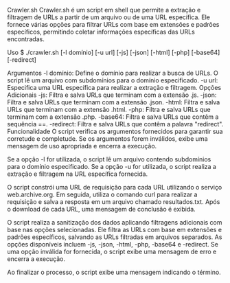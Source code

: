 Crawler.sh
Crawler.sh é um script em shell que permite a extração e filtragem de URLs a partir de um arquivo ou de uma URL específica. Ele fornece várias opções para filtrar URLs com base em extensões e padrões específicos, permitindo coletar informações específicas das URLs encontradas.

Uso
$ ./crawler.sh [-l domínio] [-u url] [-js] [-json] [-html] [-php] [-base64] [-redirect]

Argumentos
-l domínio: Define o domínio para realizar a busca de URLs. O script lê um arquivo com subdomínios para o domínio especificado.
-u url: Especifica uma URL específica para realizar a extração e filtragem.
Opções Adicionais
-js: Filtra e salva URLs que terminam com a extensão .js.
-json: Filtra e salva URLs que terminam com a extensão .json.
-html: Filtra e salva URLs que terminam com a extensão .html.
-php: Filtra e salva URLs que terminam com a extensão .php.
-base64: Filtra e salva URLs que contêm a sequência ==.
-redirect: Filtra e salva URLs que contêm a palavra "redirect".
Funcionalidade
O script verifica os argumentos fornecidos para garantir sua corretude e completude. Se os argumentos forem inválidos, exibe uma mensagem de uso apropriada e encerra a execução.

Se a opção -l for utilizada, o script lê um arquivo contendo subdomínios para o domínio especificado. Se a opção -u for utilizada, o script realiza a extração e filtragem na URL específica fornecida.

O script constrói uma URL de requisição para cada URL utilizando o serviço web.archive.org. Em seguida, utiliza o comando curl para realizar a requisição e salva a resposta em um arquivo chamado resultados.txt. Após o download de cada URL, uma mensagem de conclusão é exibida.

O script realiza a sanitização dos dados aplicando filtragens adicionais com base nas opções selecionadas. Ele filtra as URLs com base em extensões e padrões específicos, salvando as URLs filtradas em arquivos separados. As opções disponíveis incluem -js, -json, -html, -php, -base64 e -redirect. Se uma opção inválida for fornecida, o script exibe uma mensagem de erro e encerra a execução.

Ao finalizar o processo, o script exibe uma mensagem indicando o término.
